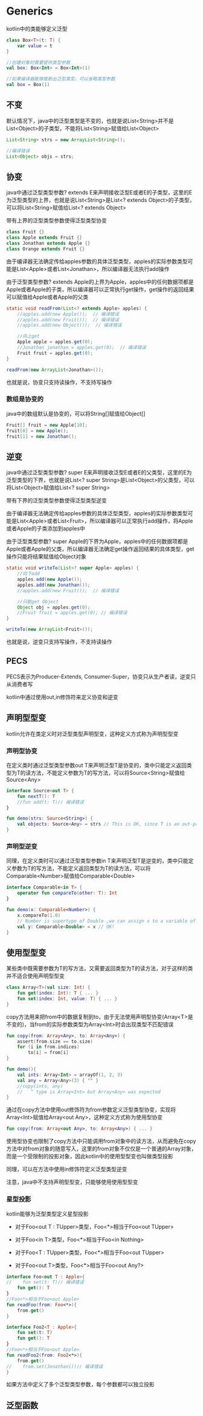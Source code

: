 # Generics
kotlin中的类能够定义泛型

```kotlin
class Box<T>(t: T) {
    var value = t
}

//创建对象时需要提供类型参数
val box: Box<Int> = Box<Int>(1)

//如果编译器能够推断出泛型类型，可以省略类型参数
val box = Box(1)
```

## 不变
默认情况下，java中的泛型类型是不变的，也就是说List&lt;String>并不是List&lt;Object>的子类型，不能将List&lt;String>赋值给List&lt;Object>

```java
List<String> strs = new ArrayList<String>();

//编译错误
List<Object> objs = strs;
```

## 协变
java中通过泛型类型参数? extends E来声明接收泛型E或者E的子类型，这里的E为泛型类型的上界，也就是说List&lt;String>是List&lt;? extends Object>的子类型，可以将List&lt;String>赋值给List&lt;? extends Object>

带有上界的泛型类型参数使得泛型类型协变

```java
class Fruit {}
class Apple extends Fruit {}
class Jonathan extends Apple {}
class Orange extends Fruit {}
```

由于编译器无法确定传给apples参数的具体泛型类型，apples的实际参数类型可能是List&lt;Apple>或者List&lt;Jonathan>，所以编译器无法执行add操作

由于泛型类型参数? extends Apple的上界为Apple，apples中的任何数据项都是Apple或者Apple的子类，所以编译器可以正常执行get操作，get操作的返回结果可以赋值给Apple或者Apple的父类

```java
static void readFrom(List<? extends Apple> apples) {
    //apples.add(new Apple());  // 编译错误
    //apples.add(new Fruit());  // 编译错误
    //apples.add(new Object());  // 编译错误

    //向上get
    Apple apple = apples.get(0);
    //Jonathan jonathan = apples.get(0);  // 编译错误
    Fruit fruit = apples.get(0);
} 

readFrom(new ArrayList<Jonathan>());
```

也就是说，协变只支持读操作，不支持写操作

### 数组是协变的
java中的数组默认是协变的，可以将String[]赋值给Object[]

```java
Fruit[] fruit = new Apple[10];
fruit[0] = new Apple();
fruit[1] = new Jonathan();
```

## 逆变
java中通过泛型类型参数? super E来声明接收泛型E或者E的父类型，这里的E为泛型类型的下界，也就是说List&lt;? super String>是List&lt;Object>的父类型，可以将List&lt;Object>赋值给List&lt;? super String>

带有下界的泛型类型参数使得泛型类型逆变

由于编译器无法确定传给apples参数的具体泛型类型，apples的实际参数类型可能是List&lt;Apple>或者List&lt;Fruit>，所以编译器可以正常执行add操作，将Apple或者Apple的子类添加到apples中

由于泛型类型参数? super Apple的下界为Apple，apples中的任何数据项都是Apple或者Apple的父类，所以编译器无法确定get操作返回结果的具体类型，get操作只能将结果赋值给Object对象

```java
static void writeTo(List<? super Apple> apples) {
    //向下add
    apples.add(new Apple());
    apples.add(new Jonathan());
    //apples.add(new Fruit());  // 编译错误

    //只能get Object
    Object obj = apples.get(0);
    //Fruit fruit = apples.get(0); // 编译错误
}

writeTo(new ArrayList<Fruit>());
```

也就是说，逆变只支持写操作，不支持读操作

## PECS
PECS表示为Producer-Extends, Consumer-Super，协变只从生产者读，逆变只从消费者写

kotlin中通过使用out,in修饰符来定义协变和逆变

## 声明型型变
kotlin允许在类定义时对泛型类型声明型变，这种定义方式称为声明型型变

### 声明型协变
在定义类时通过泛型类型参数out T来声明泛型T是协变的，类中只能定义返回类型为T的读方法，不能定义参数为T的写方法，可以将Source&lt;String>赋值给Source&lt;Any>

```kotlin
interface Source<out T> {
    fun nextT(): T
    //fun add(t: T)// 编译错误
}

fun demo(strs: Source<String>) {
    val objects: Source<Any> = strs // This is OK, since T is an out-parameter
}
```

### 声明型逆变
同理，在定义类时可以通过泛型类型参数in T来声明泛型T是逆变的，类中只能定义参数为T的写方法，不能定义返回类型为T的读方法，可以将Comparable&lt;Number>赋值给Comparable&lt;Double>

```kotlin
interface Comparable<in T> {
    operator fun compareTo(other: T): Int
}

fun demo(x: Comparable<Number>) {
    x.compareTo(1.0)
    // Number is supertype of Double ,we can assign x to a variable of type Comparable<Double>
    val y: Comparable<Double> = x // OK!
}
```

## 使用型型变
某些类中既需要参数为T的写方法，又需要返回类型为T的读方法，对于这样的类并不适合使用声明型型变

```kotlin
class Array<T>(val size: Int) {
    fun get(index: Int): T { ... }
    fun set(index: Int, value: T) { ... }
}
```

copy方法用来把from中的数据复制到to，由于无法使用声明型协变(Array&lt;T>是不变的)，当from的实际参数类型为Array&lt;Int>时会出现类型不匹配错误

```kotlin
fun copy(from: Array<Any>, to: Array<Any>) {
    assert(from.size == to.size)
    for (i in from.indices)
        to[i] = from[i]
}

fun demo(){
    val ints: Array<Int> = arrayOf(1, 2, 3)
    val any = Array<Any>(3) { "" } 
    //copy(ints, any)
    //   ^ type is Array<Int> but Array<Any> was expected
}
```

通过在copy方法中使用out修饰符为from参数定义泛型类型协变，实现将Array&lt;Int>赋值给Array&lt;out Any>，这种定义方式称为使用型协变

```kotlin
fun copy(from: Array<out Any>, to: Array<Any>) { ... }
```

使用型协变也限制了copy方法中只能调用from对象中的读方法，从而避免在copy方法中对from对象的随意写入，这里的from对象不仅仅是一个普通的Array对象，而是一个受限制的投影对象，因此kotlin中的使用型型变也叫做类型投影

同理，可以在方法中使用in修饰符定义泛型类型逆变

注意，java中不支持声明型型变，只能够使用使用型型变

### 星型投影
kotlin能够为泛型类型定义星型投影

* 对于Foo&lt;out T : TUpper>类型，Foo&lt;*>相当于Foo&lt;out TUpper>

* 对于Foo&lt;in T>类型，Foo&lt;*>相当于Foo&lt;in Nothing>

* 对于Foo&lt;T : TUpper>类型，Foo&lt;*>相当于Foo&lt;out TUpper>

* 对于Foo&lt;out T>类型，Foo&lt;*>相当于Foo&lt;out Any?>

```kotlin
interface Foo<out T : Apple>{
//    fun set(t: T)// 编译错误
    fun get(): T
}
//Foo<*>相当于Foo<out Apple>
fun readFoo(from: Foo<*>){
    from.get()
}

interface Foo2<T : Apple>{
    fun set(t: T)
    fun get(): T
}
//Foo<*>相当于Foo<out Apple>
fun readFoo2(from: Foo2<*>){
    from.get()
//    from.set(Jonathan())// 编译错误
}
```

如果方法中定义了多个泛型类型参数，每个参数都可以独立投影

## 泛型函数
